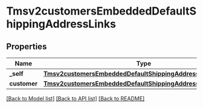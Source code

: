 # Tmsv2customersEmbeddedDefaultShippingAddressLinks

## Properties
Name | Type | Description | Notes
------------ | ------------- | ------------- | -------------
**_self** | [**Tmsv2customersEmbeddedDefaultShippingAddressLinksSelf**](Tmsv2customersEmbeddedDefaultShippingAddressLinksSelf.md) |  | [optional] 
**customer** | [**Tmsv2customersEmbeddedDefaultShippingAddressLinksCustomer**](Tmsv2customersEmbeddedDefaultShippingAddressLinksCustomer.md) |  | [optional] 

[[Back to Model list]](../README.md#documentation-for-models) [[Back to API list]](../README.md#documentation-for-api-endpoints) [[Back to README]](../README.md)


